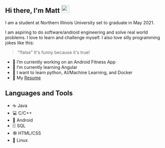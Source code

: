 ## Hi there, I'm Matt <img src="https://media.giphy.com/media/hvRJCLFzcasrR4ia7z/giphy.gif" width="25px">
I am a student at Northern Illinois University set to graduate in May 2021.

I am aspiring to do software/android engineering and solve real world problems. I love to learn and challenge myself. I also love silly programming jokes like this: 
> "!false" It's funny because it's true!

- 🔭 I’m currently working on an Android Fitness App
- 🌱 I’m currently learning Angular
- 🧠 I want to learn python, AI/Machine Learning, and Docker
- 📄 My [Resume](https://github.com/mgedge)

## Languages and Tools
- ☕ Java 
- 💻 C/C++
- 📱  Android
- 🗄 SQL
- 🕸 HTML/CSS
- 🐧 Linux
